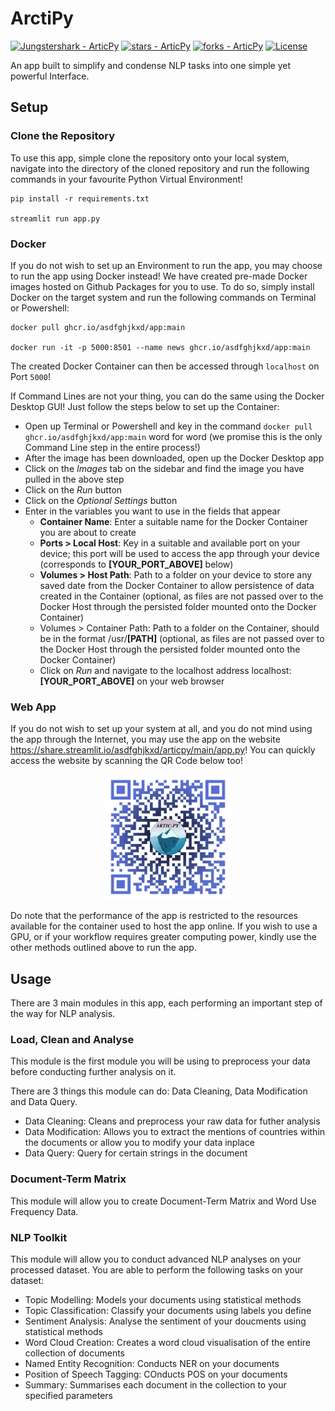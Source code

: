 # ArctiPy    
[![Jungstershark - ArticPy](https://img.shields.io/static/v1?label=Jungstershark&message=ArticPy&color=blue&logo=github)](https://github.com/Jungstershark/ArticPy "Go to GitHub repo")
[![stars - ArticPy](https://img.shields.io/github/stars/asdfghjkxd/ArticPy?style=social)](https://github.com/Jungstershark/ArticPy)
[![forks - ArticPy](https://img.shields.io/github/forks/asdfghjkxd/ArticPy?style=social)](https://github.com/Jungstershark/ArticPy)
[![License](https://img.shields.io/badge/license-Apache%202.0-blue.svg)](LICENSE)


An app built to simplify and condense NLP tasks into one simple yet powerful Interface. 

## Setup
### Clone the Repository
To use this app, simple clone the repository onto your local system, navigate into the directory of the cloned 
repository and run the following commands in your favourite Python Virtual Environment!

```shell
pip install -r requirements.txt

streamlit run app.py
```


### Docker
If you do not wish to set up an Environment to run the app, you may choose to run the app using Docker instead! We have
created pre-made Docker images hosted on Github Packages for you to use. To do so, simply install Docker on the target 
system and run the following commands on Terminal or Powershell:

```shell
docker pull ghcr.io/asdfghjkxd/app:main

docker run -it -p 5000:8501 --name news ghcr.io/asdfghjkxd/app:main
```

The created Docker Container can then be accessed through `localhost` on Port `5000`!

If Command Lines are not your thing, you can do the same using the Docker Desktop GUI! Just follow the steps below to 
set up the Container:

- Open up Terminal or Powershell and key in the command `docker pull ghcr.io/asdfghjkxd/app:main` word for word (we 
  promise this is the only Command Line step in the entire process!)
- After the image has been downloaded, open up the Docker Desktop app
- Click on the _Images_ tab on the sidebar and find the image you have pulled in the above step
- Click on the _Run_ button
- Click on the _Optional Settings_ button
- Enter in the variables you want to use in the fields that appear
  - **Container Name**: Enter a suitable name for the Docker Container you are about to create
  - **Ports > Local Host**: Key in a suitable and available port on your device; this port will be used to access the 
    app through your device (corresponds to **[YOUR_PORT_ABOVE]** below)
  - **Volumes > Host Path**: Path to a folder on your device to store any saved date from the Docker Container to allow 
    persistence of data created in the Container (optional, as files are not passed over to the Docker Host through 
    the persisted folder mounted onto the Docker Container)
  - Volumes > Container Path: Path to a folder on the Container, should be in the format /usr/**[PATH]** (optional, as 
    files are not passed over to the Docker Host through the persisted folder mounted onto the Docker Container)
  - Click on _Run_ and navigate to the localhost address localhost:**[YOUR_PORT_ABOVE]** on your web browser

### Web App
If you do not wish to set up your system at all, and you do not mind using the app through the Internet, you may use 
the app on the website https://share.streamlit.io/asdfghjkxd/articpy/main/app.py! You can quickly access the website 
by scanning the QR Code below too!

<div align="center">
    <img src=".assets/qr-code.png" alt="Poster" width="200" height="200">
</div>

Do note that the performance of the app is restricted to the resources available for the container used to host 
the app online. If you wish to use a GPU, or if your workflow requires greater computing power, kindly use the 
other methods outlined above to run the app.


## Usage
There are 3 main modules in this app, each performing an important step of the way for NLP analysis.

### Load, Clean and Analyse
This module is the first module you will be using to preprocess your data before conducting further analysis on it.

There are 3 things this module can do: Data Cleaning, Data Modification and Data Query.

- Data Cleaning: Cleans and preprocess your raw data for futher analysis
- Data Modification: Allows you to extract the mentions of countries within the documents or allow you to modify your 
    data inplace
- Data Query: Query for certain strings in the document


### Document-Term Matrix
This module will allow you to create Document-Term Matrix and Word Use Frequency Data.


### NLP Toolkit
This module will allow you to conduct advanced NLP analyses on your processed dataset. You are able to perform the 
following tasks on your dataset:

- Topic Modelling: Models your documents using statistical methods
- Topic Classification: Classify your documents using labels you define
- Sentiment Analysis: Analyse the sentiment of your doucments using statistical methods
- Word Cloud Creation: Creates a word cloud visualisation of the entire collection of documents
- Named Entity Recognition: Conducts NER on your documents
- Position of Speech Tagging: COnducts POS on your documents
- Summary: Summarises each document in the collection to your specified parameters
